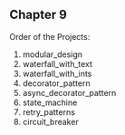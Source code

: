 ## Chapter 9

Order of the Projects:

1. modular_design
2. waterfall_with_text
3. waterfall_with_ints
4. decorator_pattern 
5. async_decorator_pattern
6. state_machine
7. retry_patterns
8. circuit_breaker